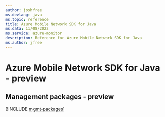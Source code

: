```yaml
---
author: joshfree
ms.devlang: java
ms.topic: reference
title: Azure Mobile Network SDK for Java
ms.data: 11/08/2022
ms.service: azure-monitor
description: Reference for Azure Mobile Network SDK for Java
ms.author: jfree
---
```

# Azure Mobile Network SDK for Java - preview

## Management packages - preview
[!INCLUDE [mgmt-packages](mobile-network-mgmt-index.md)]